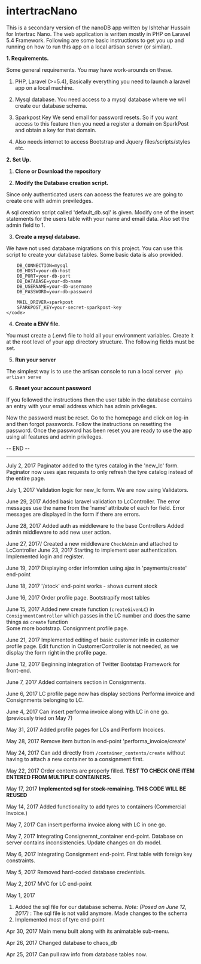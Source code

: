 # intertracNano

This is a secondary version of the nanoDB app written by Ishtehar Hussain for Intertrac Nano. The web application is written mostly in PHP on Laravel 5.4 Framework.
Following are some basic instructions to get you up and running on how to run this app on a local artisan server (or similar).

**1. Requirements.**

Some general requirements. You may have work-arounds on these.

 1. PHP, Laravel (>=5.4),
 Basically everything you need to launch a laravel app on a local machine.

 2. Mysql database.
 You need access to a mysql database where we will create our database schema.

 3. Sparkpost Key
 We send email for password resets. So if you want access to this feature then you need a register a domain on SparkPost and obtain a key for that domain.

 3. Also needs internet to access Bootstrap and Jquery files/scripts/styles etc.


**2. Set Up.**
  1. **Clone or Download the repository**

  2. **Modify the Database creation script.**

   Since only authenticated users can access the features we are going to create one with admin previledges.

   A sql creation script called 'default_db.sql' is given. Modify one of the insert statements for the users table with your name and email data. Also set the admin field to 1.

  3. **Create a mysql database.**

  We have not used database migrations on this project.  You can use this script to create your database tables. Some basic data is also provided.
  ```   
      DB_CONNECTION=mysql
      DB_HOST=your-db-host
      DB_PORT=your-db-port
      DB_DATABASE=your-db-name
      DB_USERNAME=your-db-username
      DB_PASSWORD=your-db-password

      MAIL_DRIVER=sparkpost
      SPARKPOST_KEY=your-secret-sparkpost-key
  </code>
  ```

  4. **Create a ENV file.**

  You must create a (.env) file to hold all your environment variables. Create it at the root level of your app directory structure. The following fields must be set.

  5. **Run your server**

  The simplest way is to use the artisan console to run a local server
  <code>  php artisan serve</code>

  6. **Reset your account password**

  If you followed the instructions then the user table in the database contains an entry with your email address which has admin privileges.

  Now the password must be reset.
  Go to the homepage and click on log-in and then forgot passwords. Follow the instructions on resetting the password. Once the password has been reset you are ready to use the app using all features and admin privileges.


  -- END --
  ___



<span>July 2, 2017</span>
Paginator added to the tyres catalog in the 'new_lc' form.
Paginator now uses ajax requests to only refresh the tyre catalog instead of the entire page.


<span>July 1, 2017</span>
Validation logic for new_lc form.
We are now using Validators.

<span>June 29, 2017</span>
Added basic laravel validation to LcController. The error messages use the name from the 'name' attribute of each for field.
Error messages are displayed in the form if there are errors.


<span>June 28, 2017</span>
Added auth as middleware to the base Controllers
Added admin middleware to add new user action.

<span>June 27, 2017/<span>
Created a new middleware <code>CheckAdmin</code> and attached to LcController
<span>June 23, 2017<span>
Starting to implement user authentication.
Implemented login and register.

<span>June 19, 2017</span>
Displaying order informtion using ajax in 'payments/create' end-point

<span>June 18, 2017</span>
'/stock' end-point works - shows current stock



<span>June 16, 2017</span>
Order profile page.
Bootstrapify most tables


<span>June 15, 2017</span>
Added  new create function (<code>createGivenLC</code>) in <code>ConsignmentController</code> which passes in the LC number and does the same things as <code>create</code> function</br>
Some more bootstrap.
Consignment profile page.


<span>June 21, 2017</span>
Implemented editing of basic customer info in customer profile page. Edit function in CustomerController is not needed, as we display the form right in the profile page.

<span>June 12, 2017</span>
Beginning integration of Twitter Bootstap Framework for front-end.

<span>June 7, 2017</span>
Added containers section in Consignments.

<span>June 6, 2017</span>
LC profile page now has display sections Performa invoice and Consignments belonging to LC.


<span>June 4, 2017</span>
Can insert performa invoice along with LC in one go. (previously tried on May 7)

<span>May 31, 2017</span>
Added profile pages for LCs and Perform Incoices.

<span>May 28, 2017</span>
Remove item button in end-point 'performa_invoice/create'

<span>May 24, 2017</span>
Can add directly from <code>/container_contents/create</code> without having to attach a new container to a consignment first.

<span>May 22, 2017</span>
Order contents are properly filled.
<b>TEST TO CHECK ONE ITEM ENTERED FROM MULTIPLE CONTAINERS.</b>



<span>May 17, 2017</span>
<b>Implemented sql for stock-remaining. THIS CODE WILL BE REUSED</b>


<span>May 14, 2017</span>
Added functionality to add tyres to containers (Commercial Invoice.)

<span>May 7, 2017</span>
Can insert performa invoice along with LC in one go.


<span>May 7, 2017</span>
Integrating Consignemnt_container end-point.
Database on server contains inconsistencies. Update changes on db model.

<span>May 6, 2017</span>
Integrating Consignment end-point. First table with foreign key constraints.



<span>May 5, 2017</span>
Removed hard-coded database credentials.

<span>May 2, 2017</span>
MVC for LC end-point

<span>May 1, 2017</span>
1. Added the sql file for our database schema.
<i>Note: (Posed on June 12, 2017)</i> : The sql file is not valid anymore. Made changes to the schema
2. Implemented most of tyre end-point


<span>Apr 30, 2017</span>
Main menu built along with its animatable sub-menu.


<span>Apr 26, 2017</span>
Changed database to chaos_db


<span>Apr 25, 2017</span>
Can pull raw info from database tables now.
